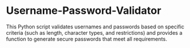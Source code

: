 # Username-Password-Validator
This Python script validates usernames and passwords based on specific criteria (such as length, character types, and restrictions) and provides a function to generate secure passwords that meet all requirements.
